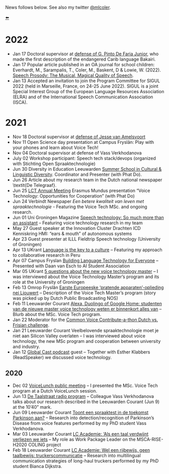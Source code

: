 News follows below. See also my twitter [@mlcoler](https://twitter.com/mlcoler).

[⬅️](https://mattcoler.github.io/)

# 2022
- Jan 17  Doctoral supervisor at [defense of G. Pinto De Faria Junior](https://vu.nl/nl/agenda/2022/promotie-g-pinto-de-faria-junior), who made the first description of the endangered Carib language Bakairi. 
- Jan 17 Popular article published in an OA journal for school children: Everhardt, M., Sarampalis, T., Coler, M., Baskent, D & Lowie, W. (2022). [Speech Prosody: The Musical, Magical Quality of Speech](https://kids.frontiersin.org/articles/10.3389/frym.2021.698575).
- Jan 13 Accepted an invitation to join the Program Committee for SIGUL 2022 (held in Marseille, France, on 24-25 June 2022). SIGUL is a joint Special Interest Group of the European Language Resources Association (ELRA) and of the International Speech Communication Association (ISCA).

# 2021
- Nov 18 Doctoral supervisor at [defense of Jesse van Amelsvoort](https://www.oslit.nl/jesse-van-amelsvoort-minorities-migration-mediation-expressing-sense-of-belonging-in-multilingual-europe/)
- Nov 11 Open Science day presentation at Campus Fryslân: Play with your phones and learn about Voice Tech!
- Nov 04 Doctoral supervisor at defense of Vass Verkhodanova
- July 02 Workshop participant: Speech tech stack/devops (organized with Stichting Open Spraaktechnologie)
- Jun 30 Diversity in Education Leeuwarden [Summer School in Cultural \& Linguistic Diversity](https://www.rug.nl/education/summer-winter-schools/cultural-linguistic-diversity/diversity-in-education-final-programme2021.pdf). Coordinator and Presenter (with Phat Do).
- Jun 26 Article about my research team in the Dutch national newspaper \textit{De Telegraaf}.
- Jun 25 [LCT Annual Meeting](https://lct-master.org/contents_2014/annualMeeting2021.php}) Erasmus Mundus presentation “Voice Technology: Opportunities for Cooperation” (with Phat Do)
- Jun 24 Verbindt Newspaper _Een betere kwaliteit van leven met spraaktechnologie_ - Featuring the Voice Tech MSc.  and ongoing research.
- Jun 01 Uni Groningen Magazine [Speech technology: So much more than an assistant](https://www.google.com/url?q=https%3A%2F%2Fwww.rug.nl%2Fnews%2F2021%2F06%2Fspraaktechnologie-zoveel-meer-dan-een-voice-assistant&sa=D&sntz=1&usg=AFQjCNHwKsQykLK5oyrsYYQUABc-n5zEQg) – Featuring voice technology research in my team
- May 27 Guest speaker at the Innovation Cluster Drachten ICD Kenniskring HMI: “ears \& mouth” of autonomous systems
- Apr 23 Guest presenter at ILLL Fieldtrip Speech technology (University of Groningen)
- Apr 13 UKrant [Language is the key to a culture](https://ukrant.nl/magazine/language-is-the-key-to-a-culture/?lang=en) – Featuring my approach to collaborative research in Peru
- Apr 07 Campus Fryslan [Building Language Technology for Everyone](https://m.facebook.com/events/online/event-building-language-technology-for-everyone/181682710288847/) – Presented with Daan van Esch to AI Student Association
- Mar 05 UKrant [5 questions about the new voice technology master](https://ukrant.nl/there-are-tons-of-social-challenges-that-voice-technology-can-tackle/?lang=en) – I was interviewed about the Voice Technology Master’s program and its role at the University of Groningen
- Feb 13 Omrop Fryslân [Earste Europeeske ‘pratende apparaten’-oplieding nei Ljouwert](https://nos.nl/regio/friesland/artikel/98299-eerste-europese-pratende-apparaten-opleiding-naar-leeuwarden) – Description of the Voice Tech Master’s program (story was picked up by Dutch Public Broadcasting NOS)
- Feb 11 Leeuwarder Courant [Alexa, Duolingo of Google Home: studenten van de nieuwe master voice technology weten er binnenkort alles van](https://lc.nl/friesland/leeuwarden/Alexa-Duolingo-of-Google-Home-studenten-van-de-nieuwe-master-voice-technology-weten-er-binnenkort-alles-van-26498916.html) – Blurb about the MSc. Voice Tech program.
- Jan 22 Moderator for the [Common Voice Contribute-a-thon Dutch vs. Frisian challenge](https://foundation.mozilla.org/de/blog/8-day-dutch-and-frisian-common-voice-contribute-thon/).
- Jan 21 Leeuwarder Courant Veelbelovende spraaktechnologie moet je niet aan Silicon Valley overlaten – I was interviewed about voice technology, the new MSc program and cooperation between university and industry.
- Jan 12 [Global Cast podcast](https://podcasts.apple.com/us/podcast/campus-frysl%C3%A2n-globalcast/id1518619438?uo=4) guest – Together with Esther Klabbers (ReadSpeaker) we discussed voice technology.


## 2020
- Dec 02 [VoiceLunch public meeting](https://twitter.com/Dutchcowboy/status/1333688935902556161?s=20) – I presented the  MSc. Voice Tech program at a Dutch VoiceLunch session.
- Jun 13 [De Taalstraat radio program](https://www.nporadio1.nl/fragmenten/de-taalstaat/49dab5f5-fcc4-49cc-80d2-e48e95f559e1/2020-06-13-het-taalloket-doe-je-een-mondkapje-om-aan-of-op) – Colleague Vass Verkhodanova talks about our research described in the Leeuwarden Courant (Jun 9) at the 10’40” mark.
- Jun 09 Leeuwarder Courant [Toont een spraaktest in de toekomst Parkinson aan?](https://lc.nl/friesland/Toont-een-spraaktest-in-de-toekomst-Parkinson-aan-25737812.html) – Research into detection/recognition of Parkinson’s Disease from voice features performed by my PhD student Vass Verkhodanova.
- Mar 03 Leeuwarder Courant [LC Academie: ‘Als een taal verdwijnt verliezen we iets](https://lc.nl/friesland/LC-Academie-Als-een-taal-verdwijnt-verliezen-we-iets-25413607.html) – My role as Work Package Leader on the MSCA-RISE-H2020 COLING project
- Feb 18 Leeuwarder Courant  [LC Academie: Wel een rijbewijs, geen taalbewijs: truckerscommunicatie](https://lc.nl/friesland/LC-Academie-Wel-een-rijbewijs-geen-taalbewijs-truckerscommunicatie-25364088.html) – Research into multilingual communication strategies of long-haul truckers performed by my PhD student Bianca Dijkstra.
